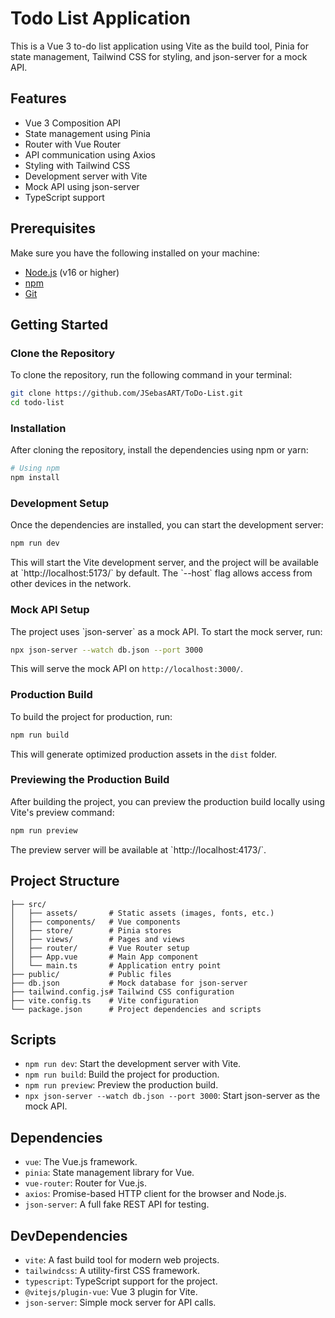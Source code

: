 # Todo List Application

This is a Vue 3 to-do list application using Vite as the build tool, Pinia for state management, Tailwind CSS for styling, and json-server for a mock API.

## Features

- Vue 3 Composition API
- State management using Pinia
- Router with Vue Router
- API communication using Axios
- Styling with Tailwind CSS
- Development server with Vite
- Mock API using json-server
- TypeScript support

## Prerequisites

Make sure you have the following installed on your machine:

- [Node.js](https://nodejs.org/) (v16 or higher)
- [npm](https://www.npmjs.com/)
- [Git](https://git-scm.com/)

## Getting Started

### Clone the Repository

To clone the repository, run the following command in your terminal:

```bash
git clone https://github.com/JSebasART/ToDo-List.git
cd todo-list
```

### Installation

After cloning the repository, install the dependencies using npm or yarn:

```bash
# Using npm
npm install
```

### Development Setup

Once the dependencies are installed, you can start the development server:

```bash
npm run dev
```

This will start the Vite development server, and the project will be available at \`http://localhost:5173/\` by default. The \`--host\` flag allows access from other devices in the network.

### Mock API Setup

The project uses \`json-server\` as a mock API. To start the mock server, run:

```bash
npx json-server --watch db.json --port 3000
```

This will serve the mock API on `http://localhost:3000/`.

### Production Build

To build the project for production, run:

```bash
npm run build
```

This will generate optimized production assets in the `dist` folder.

### Previewing the Production Build

After building the project, you can preview the production build locally using Vite's preview command:

```bash
npm run preview
```

The preview server will be available at \`http://localhost:4173/\`.

## Project Structure

```
├── src/
│   ├── assets/       # Static assets (images, fonts, etc.)
│   ├── components/   # Vue components
│   ├── store/        # Pinia stores
│   ├── views/        # Pages and views
│   ├── router/       # Vue Router setup
│   ├── App.vue       # Main App component
│   └── main.ts       # Application entry point
├── public/           # Public files
├── db.json           # Mock database for json-server
├── tailwind.config.js# Tailwind CSS configuration
├── vite.config.ts    # Vite configuration
└── package.json      # Project dependencies and scripts
```

## Scripts

- `npm run dev`: Start the development server with Vite.
- `npm run build`: Build the project for production.
- `npm run preview`: Preview the production build.
- `npx json-server --watch db.json --port 3000`: Start json-server as the mock API.

## Dependencies

- `vue`: The Vue.js framework.
- `pinia`: State management library for Vue.
- `vue-router`: Router for Vue.js.
- `axios`: Promise-based HTTP client for the browser and Node.js.
- `json-server`: A full fake REST API for testing.

## DevDependencies

- `vite`: A fast build tool for modern web projects.
- `tailwindcss`: A utility-first CSS framework.
- `typescript`: TypeScript support for the project.
- `@vitejs/plugin-vue`: Vue 3 plugin for Vite.
- `json-server`: Simple mock server for API calls.